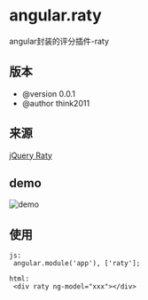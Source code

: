 angular.raty
============

angular封装的评分插件-raty


## 版本
 * @version 0.0.1
 * @author think2011

## 来源
[jQuery Raty](https://github.com/wbotelhos/raty)

## demo
![demo](https://raw.github.com/think2011/angular.raty/master/demo/1.gif)

## 使用
```
js:
 angular.module('app'), ['raty'];

html:
 <div raty ng-model="xxx"></div>
```
